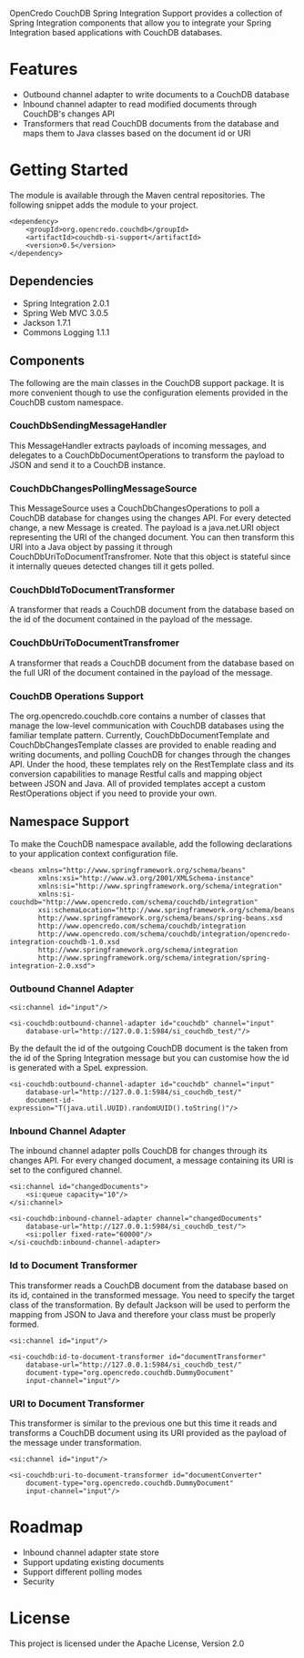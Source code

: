 OpenCredo CouchDB Spring Integration Support provides a collection of Spring Integration components that allow you to
integrate your Spring Integration based applications with CouchDB databases.

# Features
- Outbound channel adapter to write documents to a CouchDB database
- Inbound channel adapter to read modified documents through CouchDB's changes API
- Transformers that read CouchDB documents from the database and maps them to Java classes based on the document
id or URI

# Getting Started
The module is available through the Maven central repositories. The following snippet adds the module
to your project.

    <dependency>
        <groupId>org.opencredo.couchdb</groupId>
        <artifactId>couchdb-si-support</artifactId>
        <version>0.5</version>
    </dependency>

## Dependencies
- Spring Integration 2.0.1
- Spring Web MVC 3.0.5
- Jackson 1.7.1
- Commons Logging 1.1.1

## Components
The following are the main classes in the CouchDB support package. It is more convenient though to use
the configuration elements provided in the CouchDB custom namespace.

### CouchDbSendingMessageHandler
This MessageHandler extracts payloads of incoming messages, and delegates to a CouchDbDocumentOperations to transform
the payload to JSON and send it to a CouchDB instance.

### CouchDbChangesPollingMessageSource
This MessageSource uses a CouchDbChangesOperations to poll a CouchDB database for changes using the changes API.
For every detected change, a new Message is created. The payload is a java.net.URI object representing the URI of the
changed document. You can then transform this URI into a Java object by passing it through CouchDbUriToDocumentTransfromer.
Note that this object is stateful since it internally queues detected changes till it gets polled.

### CouchDbIdToDocumentTransformer
A transformer that reads a CouchDB document from the database based on the id of the document
contained in the payload of the message.

### CouchDbUriToDocumentTransfromer
A transformer that reads a CouchDB document from the database based on the full URI of the document
contained in the payload of the message.

### CouchDB Operations Support
The org.opencredo.couchdb.core contains a number of classes that manage the low-level communication with CouchDB
databases using the familiar template pattern.
Currently, CouchDbDocumentTemplate and CouchDbChangesTemplate classes are provided
to enable reading and writing documents, and polling CouchDB for changes through the changes API.
Under the hood, these templates rely on the RestTemplate class and its conversion capabilities to manage Restful calls
and mapping object between JSON and Java.
All of provided templates accept a custom RestOperations object if you need to provide your own.

## Namespace Support
To make the CouchDB namespace available, add the following declarations to your application context
configuration file.

    <beans xmlns="http://www.springframework.org/schema/beans"
           xmlns:xsi="http://www.w3.org/2001/XMLSchema-instance"
           xmlns:si="http://www.springframework.org/schema/integration"
           xmlns:si-couchdb="http://www.opencredo.com/schema/couchdb/integration"
           xsi:schemaLocation="http://www.springframework.org/schema/beans
           http://www.springframework.org/schema/beans/spring-beans.xsd
		   http://www.opencredo.com/schema/couchdb/integration
		   http://www.opencredo.com/schema/couchdb/integration/opencredo-integration-couchdb-1.0.xsd
		   http://www.springframework.org/schema/integration
		   http://www.springframework.org/schema/integration/spring-integration-2.0.xsd">

### Outbound Channel Adapter

    <si:channel id="input"/>

    <si-couchdb:outbound-channel-adapter id="couchdb" channel="input"
        database-url="http://127.0.0.1:5984/si_couchdb_test/"/>

By the default the id of the outgoing CouchDB document is the taken from the id of the Spring Integration message
but you can customise how the id is generated with a SpeL expression.

    <si-couchdb:outbound-channel-adapter id="couchdb" channel="input"
        database-url="http://127.0.0.1:5984/si_couchdb_test/"
        document-id-expression="T(java.util.UUID).randomUUID().toString()"/>

### Inbound Channel Adapter
The inbound channel adapter polls CouchDB for changes through its changes API. For every changed document, a message
containing its URI is set to the configured channel.

    <si:channel id="changedDocuments">
        <si:queue capacity="10"/>
    </si:channel>

    <si-couchdb:inbound-channel-adapter channel="changedDocuments"
        database-url="http://127.0.0.1:5984/si_couchdb_test/">
        <si:poller fixed-rate="60000"/>
    </si-couchdb:inbound-channel-adapter>

### Id to Document Transformer
This transformer reads a CouchDB document from the database based on its id, contained in the transformed message.
You need to specify the target class of the transformation. By default Jackson will be used to perform the mapping
from JSON to Java and therefore your class must be properly formed.

    <si:channel id="input"/>

    <si-couchdb:id-to-document-transformer id="documentTransformer"
        database-url="http://127.0.0.1:5984/si_couchdb_test/"
        document-type="org.opencredo.couchdb.DummyDocument"
        input-channel="input"/>

### URI to Document Transformer
This transformer is similar to the previous one but this time it reads and transforms a CouchDB document
using its URI provided as the payload of the message under transformation.

    <si:channel id="input"/>

    <si-couchdb:uri-to-document-transformer id="documentConverter"
        document-type="org.opencredo.couchdb.DummyDocument"
        input-channel="input"/>

# Roadmap
- Inbound channel adapter state store
- Support updating existing documents
- Support different polling modes
- Security

# License
This project is licensed under the Apache License, Version 2.0
